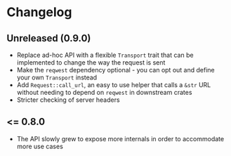 # Changelog

## Unreleased (0.9.0)

* Replace ad-hoc API with a flexible `Transport` trait that can be implemented to change the way the request is sent
* Make the `reqwest` dependency optional - you can opt out and define your own `Transport` instead
* Add `Request::call_url`, an easy to use helper that calls a `&str` URL without needing to depend on `reqwest` in downstream crates
* Stricter checking of server headers

## <= 0.8.0

* The API slowly grew to expose more internals in order to accommodate more use cases
